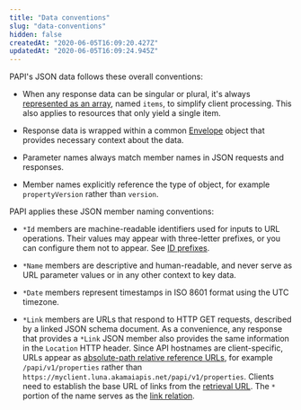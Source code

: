 ```yaml
---
title: "Data conventions"
slug: "data-conventions"
hidden: false
createdAt: "2020-06-05T16:09:20.427Z"
updatedAt: "2020-06-05T16:09:24.945Z"
---
```

PAPI's JSON data follows these overall conventions:

- When any response data can be singular or plural, it's always
[represented as an array](http://jsonapi.org/format), named `items`,
to simplify client processing. This also applies to resources that
only yield a single item.

- Response data is wrapped within a common
[Envelope](#envelope) object that provides necessary context
about the data.

- Parameter names always match member names in JSON requests and
responses.

- Member names explicitly reference the type of object, for example
`propertyVersion` rather than `version`.

PAPI applies these JSON member naming conventions:

- `*Id` members are machine-readable identifiers used for inputs to
URL operations.  Their values may appear with three-letter prefixes,
or you can configure them not to appear. See [ID prefixes](#prefixes).

- `*Name` members are descriptive and human-readable, and never serve
as URL parameter values or in any other context to key data.

- `*Date` members represent timestamps in ISO 8601 format using the
UTC timezone.

- `*Link` members are URLs that respond to HTTP GET requests,
described by a linked JSON schema document. As a convenience, any
response that provides a `*Link` JSON member also provides the same
information in the `Location` HTTP header. Since API hostnames are
client-specific, URLs appear as
[absolute-path relative reference URLs](http://tools.ietf.org/html/rfc3986#section-4.2),
for example `/papi/v1/properties` rather than
`https://myclient.luna.akamaiapis.net/papi/v1/properties`. Clients
need to establish the base URL of links from the
[retrieval URL](http://tools.ietf.org/html/rfc3986#section-5.1.3).
The `*` portion of the name serves as the
[link relation](http://tools.ietf.org/html/rfc5988#section-4.2).